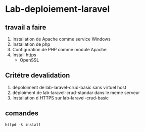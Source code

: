 # Lab-deploiement-laravel

## travail a faire

1. Installation de Apache comme service Windows
2. Installation de php
3. Configuration de PHP comme module Apache
4. Install https
     - OpenSSL



## Critétre devalidation 

1. dépoloiment de lab-laravel-crud-basic sans virtuel host
2. déploiment de lab-laravel-crud-standar dans le meme serveur
3. Installation d HTTPS sur lab-laravel-crud-basic

## comandes

```
httpd -k install
```